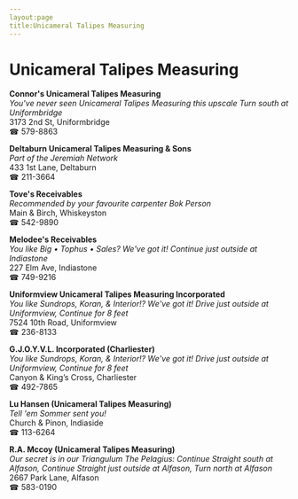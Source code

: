 ```yaml
---
layout:page
title:Unicameral Talipes Measuring
---
```

# Unicameral Talipes Measuring

**Connor's Unicameral Talipes Measuring**  
_You've never seen Unicameral Talipes Measuring this upscale 
Turn south at Uniformbridge_  
3173 2nd St, Uniformbridge  
☎ 579-8863



**Deltaburn Unicameral Talipes Measuring & Sons**  
_Part of the Jeremiah Network_  
433 1st Lane, Deltaburn  
☎ 211-3664



**Tove's Receivables**  
_Recommended by your favourite carpenter Bok Person_  
Main & Birch, Whiskeyston  
☎ 542-9890



**Melodee's Receivables**  
_You like Big • Tophus • Sales? We've got it! 
Continue just outside at Indiastone_  
227 Elm Ave, Indiastone  
☎ 749-9216



**Uniformview Unicameral Talipes Measuring Incorporated**  
_You like Sundrops, Koran, & Interior!? We've got it! 
Drive just outside at Uniformview, Continue for 8 feet_  
7524 10th Road, Uniformview  
☎ 236-8133



**G.J.O.Y.V.L. Incorporated (Charliester)**  
_You like Sundrops, Koran, & Interior!? We've got it! 
Drive just outside at Uniformview, Continue for 8 feet_  
Canyon & King’s Cross, Charliester  
☎ 492-7865



**Lu Hansen (Unicameral Talipes Measuring)**  
_Tell 'em Sommer sent you!_  
Church & Pinon, Indiaside  
☎ 113-6264



**R.A. Mccoy (Unicameral Talipes Measuring)**  
_Our secret is in our Triangulum 
The Pelagius: Continue Straight south at Alfason, Continue Straight just outside at Alfason, Turn north at Alfason_  
2667 Park Lane, Alfason  
☎ 583-0190



